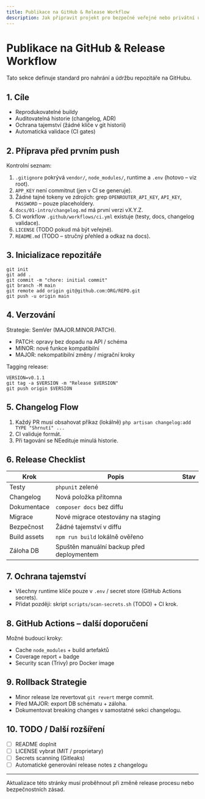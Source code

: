 ```yaml
---
title: Publikace na GitHub & Release Workflow
description: Jak připravit projekt pro bezpečné veřejné nebo privátní uložení na GitHub, včetně verzování a bezpečnostních kontrol.
---
```


# Publikace na GitHub & Release Workflow

Tato sekce definuje standard pro nahrání a údržbu repozitáře na GitHubu.

## 1. Cíle
- Reprodukovatelné buildy
- Auditovatelná historie (changelog, ADR)
- Ochrana tajemství (žádné klíče v git historii)
- Automatická validace (CI gates)

## 2. Příprava před prvním push
Kontrolní seznam:
1. `.gitignore` pokrývá `vendor/`, `node_modules/`, runtime a `.env` (hotovo – viz root).
2. `APP_KEY` není commitnut (jen v CI se generuje).
3. Žádné tajné tokeny ve zdrojích: grep `OPENROUTER_API_KEY`, `API_KEY`, `PASSWORD` – pouze placeholdery.
4. `docs/01-intro/changelog.md` má první verzi vX.Y.Z.
5. CI workflow `.github/workflows/ci.yml` existuje (testy, docs, changelog validace).
6. `LICENSE` (TODO pokud má být veřejné).
7. `README.md` (TODO – stručný přehled a odkaz na docs).

## 3. Inicializace repozitáře
```
git init
git add .
git commit -m "chore: initial commit"
git branch -M main
git remote add origin git@github.com:ORG/REPO.git
git push -u origin main
```

## 4. Verzování
Strategie: SemVer (MAJOR.MINOR.PATCH).
- PATCH: opravy bez dopadu na API / schéma
- MINOR: nové funkce kompatibilní
- MAJOR: nekompatibilní změny / migrační kroky

Tagging release:
```
VERSION=v0.1.1
git tag -a $VERSION -m "Release $VERSION"
git push origin $VERSION
```

## 5. Changelog Flow
1. Každý PR musí obsahovat příkaz (lokálně) `php artisan changelog:add TYPE "Shrnutí" ...`
2. CI validuje formát.
3. Při tagování se NEedituje minulá historie.

## 6. Release Checklist
| Krok | Popis | Stav |
|------|-------|------|
| Testy | `phpunit` zelené |  |
| Changelog | Nová položka přítomna |  |
| Dokumentace | `composer docs` bez diffu |  |
| Migrace | Nové migrace otestovány na staging |  |
| Bezpečnost | Žádné tajemství v diffu |  |
| Build assets | `npm run build` lokálně ověřeno |  |
| Záloha DB | Spuštěn manuální backup před deploymentem |  |

## 7. Ochrana tajemství
- Všechny runtime klíče pouze v `.env` / secret store (GitHub Actions secrets).
- Přidat později: skript `scripts/scan-secrets.sh` (TODO) + CI krok.

## 8. GitHub Actions – další doporučení
Možné budoucí kroky:
- Cache `node_modules` + build artefaktů
- Coverage report + badge
- Security scan (Trivy) pro Docker image

## 9. Rollback Strategie
- Minor release lze revertovat `git revert` merge commit.
- Před MAJOR: export DB schématu + záloha.
- Dokumentovat breaking changes v samostatné sekci changelogu.

## 10. TODO / Další rozšíření
- [ ] README doplnit
- [ ] LICENSE vybrat (MIT / proprietary)
- [ ] Secrets scanning (Gitleaks)
- [ ] Automatické generování release notes z changelogu

---
Aktualizace této stránky musí proběhnout při změně release procesu nebo bezpečnostních zásad.
